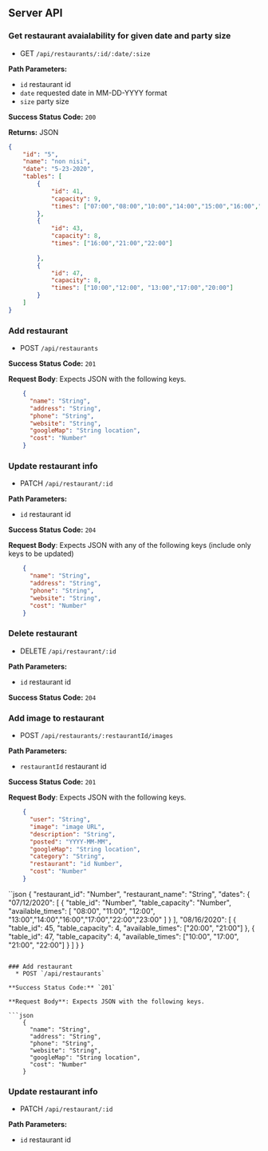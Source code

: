 ## Server API

### Get restaurant avaialability for given date and party size
  * GET `/api/restaurants/:id/:date/:size`

**Path Parameters:**
  * `id` restaurant id
  * `date` requested date in MM-DD-YYYY format
  * `size` party size

**Success Status Code:** `200`

**Returns:** JSON

```json
{
    "id": "5",
    "name": "non nisi",
    "date": "5-23-2020",
    "tables": [
        {
            "id": 41,
            "capacity": 9,
            "times": ["07:00","08:00","10:00","14:00","15:00","16:00","17:00","21:00","22:00"]
        },
        {
            "id": 43,
            "capacity": 8,
            "times": ["16:00","21:00","22:00"]
                
        },
        {
            "id": 47,
            "capacity": 8,
            "times": ["10:00","12:00", "13:00","17:00","20:00"]
        }
    ]
}
```

### Add restaurant
  * POST `/api/restaurants`

**Success Status Code:** `201`

**Request Body**: Expects JSON with the following keys.

```json
    {
      "name": "String",
      "address": "String",
      "phone": "String",
      "website": "String",
      "googleMap": "String location",
      "cost": "Number"
    }
```


### Update restaurant info
  * PATCH `/api/restaurant/:id`

**Path Parameters:**
  * `id` restaurant id

**Success Status Code:** `204`

**Request Body**: Expects JSON with any of the following keys (include only keys to be updated)

```json
    {
      "name": "String",
      "address": "String",
      "phone": "String",
      "website": "String",
      "cost": "Number"
    }
```

### Delete restaurant
  * DELETE `/api/restaurant/:id`

**Path Parameters:**
  * `id` restaurant id

**Success Status Code:** `204`

### Add image to restaurant
  * POST `/api/restaurants/:restaurantId/images`

**Path Parameters:**

  * `restaurantId` restaurant id

**Success Status Code:** `201`

**Request Body**: Expects JSON with the following keys.

```json
    {
      "user": "String",
      "image": "image URL",
      "description": "String",
      "posted": "YYYY-MM-MM",
      "googleMap": "String location",
      "category": "String",
      "restaurant": "id Number",
      "cost": "Number"
    }
```








``json
{
  "restaurant_id": "Number",
  "restaurant_name": "String",
  "dates": {
    "07/12/2020": [
      {
        "table_id": "Number",
        "table_capacity": "Number",
        "available_times": [
          "08:00", "11:00", "12:00", "13:00","14:00","16:00","17:00","22:00","23:00"
        ]
      }
    ],
    "08/16/2020": [
      {
        "table_id": 45,
        "table_capacity": 4,
        "available_times": ["20:00", "21:00"]
      },
      {
        "table_id": 47,
        "table_capacity": 4,
        "available_times": ["10:00", "17:00", "21:00", "22:00"]
      }
    ]
  }
}

```

### Add restaurant
  * POST `/api/restaurants`

**Success Status Code:** `201`

**Request Body**: Expects JSON with the following keys.

```json
    {
      "name": "String",
      "address": "String",
      "phone": "String",
      "website": "String",
      "googleMap": "String location",
      "cost": "Number"
    }
```


### Update restaurant info
  * PATCH `/api/restaurant/:id`

**Path Parameters:**
  * `id` restaurant id

